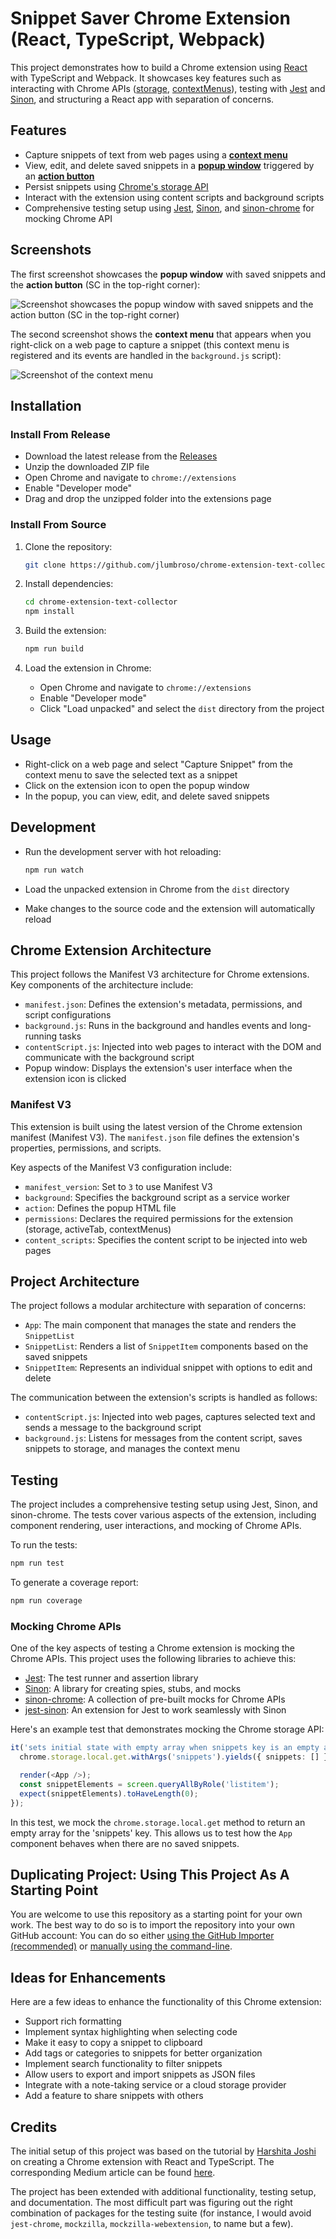 # Snippet Saver Chrome Extension (React, TypeScript, Webpack)

This project demonstrates how to build a Chrome extension using [React](https://react.dev/) with TypeScript and Webpack. It showcases key features such as interacting with Chrome APIs ([storage](https://developer.chrome.com/docs/extensions/reference/api/storage), [contextMenus](https://developer.chrome.com/docs/extensions/reference/api/contextMenus)), testing with [Jest](https://jestjs.io/) and [Sinon](https://sinonjs.org/), and structuring a React app with separation of concerns.

## Features

- Capture snippets of text from web pages using a [**context menu**](https://developer.chrome.com/docs/extensions/reference/api/contextMenus)
- View, edit, and delete saved snippets in a [**popup window**](https://developer.chrome.com/docs/extensions/reference/api/action#show_a_popup) triggered by an [**action button**](https://developer.chrome.com/docs/extensions/reference/api/action)
- Persist snippets using [Chrome's storage API](https://developer.chrome.com/docs/extensions/reference/api/storage)
- Interact with the extension using content scripts and background scripts
- Comprehensive testing setup using [Jest](https://jestjs.io/), [Sinon](https://sinonjs.org/), and [sinon-chrome](https://github.com/acvetkov/sinon-chrome/) for mocking Chrome API

## Screenshots

The first screenshot showcases the **popup window** with saved snippets and the **action button** (SC in the top-right corner):

![Screenshot showcases the **popup window** with saved snippets and the **action button** (SC in the top-right corner)](./screenshot-action-button-and-popup.png)

The second screenshot shows the **context menu** that appears when you right-click on a web page to capture a snippet (this context menu is registered and its events are handled in the `background.js` script):

![Screenshot of the context menu](./screenshot-context-menu.png)

## Installation

### Install From Release

- Download the latest release from the [Releases](https://github.com/jlumbroso/chrome-extension-text-collector/releases)
- Unzip the downloaded ZIP file
- Open Chrome and navigate to `chrome://extensions`
- Enable "Developer mode"
- Drag and drop the unzipped folder into the extensions page

### Install From Source

1. Clone the repository:

   ```bash
   git clone https://github.com/jlumbroso/chrome-extension-text-collector
   ```

2. Install dependencies:

   ```bash
   cd chrome-extension-text-collector
   npm install
   ```

3. Build the extension:

   ```bash
   npm run build
   ```

4. Load the extension in Chrome:

   - Open Chrome and navigate to `chrome://extensions`
   - Enable "Developer mode"
   - Click "Load unpacked" and select the `dist` directory from the project

## Usage

- Right-click on a web page and select "Capture Snippet" from the context menu to save the selected text as a snippet
- Click on the extension icon to open the popup window
- In the popup, you can view, edit, and delete saved snippets

## Development

- Run the development server with hot reloading:

  ```bash
  npm run watch
  ```

- Load the unpacked extension in Chrome from the `dist` directory
- Make changes to the source code and the extension will automatically reload

## Chrome Extension Architecture

This project follows the Manifest V3 architecture for Chrome extensions. Key components of the architecture include:

- `manifest.json`: Defines the extension's metadata, permissions, and script configurations
- `background.js`: Runs in the background and handles events and long-running tasks
- `contentScript.js`: Injected into web pages to interact with the DOM and communicate with the background script
- Popup window: Displays the extension's user interface when the extension icon is clicked

### Manifest V3

This extension is built using the latest version of the Chrome extension manifest (Manifest V3). The `manifest.json` file defines the extension's properties, permissions, and scripts.

Key aspects of the Manifest V3 configuration include:

- `manifest_version`: Set to `3` to use Manifest V3
- `background`: Specifies the background script as a service worker
- `action`: Defines the popup HTML file
- `permissions`: Declares the required permissions for the extension (storage, activeTab, contextMenus)
- `content_scripts`: Specifies the content script to be injected into web pages

## Project Architecture

The project follows a modular architecture with separation of concerns:

- `App`: The main component that manages the state and renders the `SnippetList`
- `SnippetList`: Renders a list of `SnippetItem` components based on the saved snippets
- `SnippetItem`: Represents an individual snippet with options to edit and delete

The communication between the extension's scripts is handled as follows:

- `contentScript.js`: Injected into web pages, captures selected text and sends a message to the background script
- `background.js`: Listens for messages from the content script, saves snippets to storage, and manages the context menu

## Testing

The project includes a comprehensive testing setup using Jest, Sinon, and sinon-chrome. The tests cover various aspects of the extension, including component rendering, user interactions, and mocking of Chrome APIs.

To run the tests:

```bash
npm run test
```

To generate a coverage report:

```bash
npm run coverage
```

### Mocking Chrome APIs

One of the key aspects of testing a Chrome extension is mocking the Chrome APIs. This project uses the following libraries to achieve this:

- [Jest](https://jestjs.io/): The test runner and assertion library
- [Sinon](https://sinonjs.org/): A library for creating spies, stubs, and mocks
- [sinon-chrome](https://github.com/acvetkov/sinon-chrome/): A collection of pre-built mocks for Chrome APIs
- [jest-sinon](https://github.com/djkf/jest-sinon): An extension for Jest to work seamlessly with Sinon

Here's an example test that demonstrates mocking the Chrome storage API:

```typescript
it('sets initial state with empty array when snippets key is an empty array in local storage', async () => {
  chrome.storage.local.get.withArgs('snippets').yields({ snippets: [] });

  render(<App />);
  const snippetElements = screen.queryAllByRole('listitem');
  expect(snippetElements).toHaveLength(0);
});
```

In this test, we mock the `chrome.storage.local.get` method to return an empty array for the 'snippets' key. This allows us to test how the `App` component behaves when there are no saved snippets.

## Duplicating Project: Using This Project As A Starting Point

You are welcome to use this repository as a starting point for your own work. The best way to do so is to import the repository into your own GitHub account: You can do so either [using the GitHub Importer (recommended)](https://docs.github.com/en/migrations/importing-source-code/using-github-importer/importing-a-repository-with-github-importer) or [manually using the command-line](https://docs.github.com/en/repositories/creating-and-managing-repositories/duplicating-a-repository).

## Ideas for Enhancements

Here are a few ideas to enhance the functionality of this Chrome extension:

- Support rich formatting
- Implement syntax highlighting when selecting code
- Make it easy to copy a snippet to clipboard
- Add tags or categories to snippets for better organization
- Implement search functionality to filter snippets
- Allow users to export and import snippets as JSON files
- Integrate with a note-taking service or a cloud storage provider
- Add a feature to share snippets with others

## Credits

The initial setup of this project was based on the tutorial by [Harshita Joshi](https://github.com/Harshita-mindfire) on creating a Chrome extension with React and TypeScript. The corresponding Medium article can be found [here](https://medium.com/@tharshita13/creating-a-chrome-extension-with-react-a-step-by-step-guide-47fe9bab24a1).

The project has been extended with additional functionality, testing setup, and documentation. The most difficult part was figuring out the right combination of packages for the testing suite (for instance, I would avoid `jest-chrome`, `mockzilla`, `mockzilla-webextension`, to name but a few).
